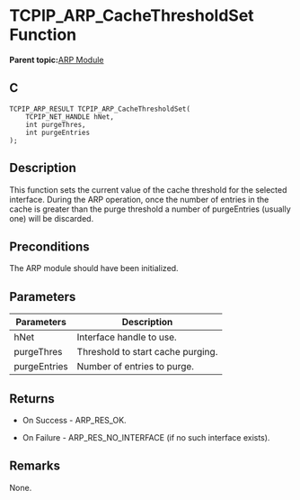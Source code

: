 # TCPIP\_ARP\_CacheThresholdSet Function

**Parent topic:**[ARP Module](GUID-3DCBF1EB-5623-4419-B244-DDD9B01704EE.md)

## C

```
TCPIP_ARP_RESULT TCPIP_ARP_CacheThresholdSet(
    TCPIP_NET_HANDLE hNet, 
    int purgeThres, 
    int purgeEntries
);
```

## Description

This function sets the current value of the cache threshold for the selected interface. During the ARP operation, once the number of entries in the cache is greater than the purge threshold a number of purgeEntries \(usually one\) will be discarded.

## Preconditions

The ARP module should have been initialized.

## Parameters

|Parameters|Description|
|----------|-----------|
|hNet|Interface handle to use.|
|purgeThres|Threshold to start cache purging.|
|purgeEntries|Number of entries to purge.|

## Returns

-   On Success - ARP\_RES\_OK.

-   On Failure - ARP\_RES\_NO\_INTERFACE \(if no such interface exists\).


## Remarks

None.

